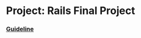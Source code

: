 # Project: Rails Final Project

### [Guideline](https://www.theodinproject.com/lessons/ruby-on-rails-rails-final-project)

